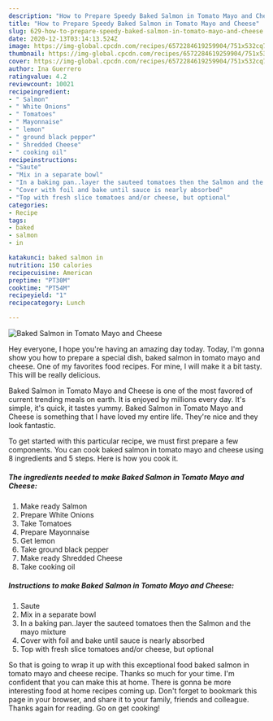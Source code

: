 ```yaml
---
description: "How to Prepare Speedy Baked Salmon in Tomato Mayo and Cheese"
title: "How to Prepare Speedy Baked Salmon in Tomato Mayo and Cheese"
slug: 629-how-to-prepare-speedy-baked-salmon-in-tomato-mayo-and-cheese
date: 2020-12-13T03:14:13.524Z
image: https://img-global.cpcdn.com/recipes/6572284619259904/751x532cq70/baked-salmon-in-tomato-mayo-and-cheese-recipe-main-photo.jpg
thumbnail: https://img-global.cpcdn.com/recipes/6572284619259904/751x532cq70/baked-salmon-in-tomato-mayo-and-cheese-recipe-main-photo.jpg
cover: https://img-global.cpcdn.com/recipes/6572284619259904/751x532cq70/baked-salmon-in-tomato-mayo-and-cheese-recipe-main-photo.jpg
author: Ina Guerrero
ratingvalue: 4.2
reviewcount: 10021
recipeingredient:
- " Salmon"
- " White Onions"
- " Tomatoes"
- " Mayonnaise"
- " lemon"
- " ground black pepper"
- " Shredded Cheese"
- " cooking oil"
recipeinstructions:
- "Saute"
- "Mix in a separate bowl"
- "In a baking pan..layer the sauteed tomatoes then the Salmon and the mayo mixture"
- "Cover with foil and bake until sauce is nearly absorbed"
- "Top with fresh slice tomatoes and/or cheese, but optional"
categories:
- Recipe
tags:
- baked
- salmon
- in

katakunci: baked salmon in 
nutrition: 150 calories
recipecuisine: American
preptime: "PT30M"
cooktime: "PT54M"
recipeyield: "1"
recipecategory: Lunch

---
```



![Baked Salmon in Tomato Mayo and Cheese](https://img-global.cpcdn.com/recipes/6572284619259904/751x532cq70/baked-salmon-in-tomato-mayo-and-cheese-recipe-main-photo.jpg)

Hey everyone, I hope you're having an amazing day today. Today, I'm gonna show you how to prepare a special dish, baked salmon in tomato mayo and cheese. One of my favorites food recipes. For mine, I will make it a bit tasty. This will be really delicious.



Baked Salmon in Tomato Mayo and Cheese is one of the most favored of current trending meals on earth. It is enjoyed by millions every day. It's simple, it's quick, it tastes yummy. Baked Salmon in Tomato Mayo and Cheese is something that I have loved my entire life. They're nice and they look fantastic.


To get started with this particular recipe, we must first prepare a few components. You can cook baked salmon in tomato mayo and cheese using 8 ingredients and 5 steps. Here is how you cook it.

<!--inarticleads1-->

##### The ingredients needed to make Baked Salmon in Tomato Mayo and Cheese:

1. Make ready  Salmon
1. Prepare  White Onions
1. Take  Tomatoes
1. Prepare  Mayonnaise
1. Get  lemon
1. Take  ground black pepper
1. Make ready  Shredded Cheese
1. Take  cooking oil




<!--inarticleads2-->

##### Instructions to make Baked Salmon in Tomato Mayo and Cheese:

1. Saute
1. Mix in a separate bowl
1. In a baking pan..layer the sauteed tomatoes then the Salmon and the mayo mixture
1. Cover with foil and bake until sauce is nearly absorbed
1. Top with fresh slice tomatoes and/or cheese, but optional




So that is going to wrap it up with this exceptional food baked salmon in tomato mayo and cheese recipe. Thanks so much for your time. I'm confident that you can make this at home. There is gonna be more interesting food at home recipes coming up. Don't forget to bookmark this page in your browser, and share it to your family, friends and colleague. Thanks again for reading. Go on get cooking!
